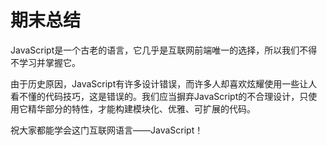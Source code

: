 # 期末总结

JavaScript是一个古老的语言，它几乎是互联网前端唯一的选择，所以我们不得不学习并掌握它。

由于历史原因，JavaScript有许多设计错误，而许多人却喜欢炫耀使用一些让人看不懂的代码技巧，这是错误的。我们应当摒弃JavaScript的不合理设计，只使用它精华部分的特性，才能构建模块化、优雅、可扩展的代码。

祝大家都能学会这门互联网语言——JavaScript！
